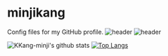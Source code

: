 # minjikang
Config files for my GitHub profile.
![header](https://capsule-render.vercel.app/api?type=slice&color=auto&height=300&section=header&text=MINJI%20KANG&fontSize=90)
![header](https://capsule-render.vercel.app/api?color=gradient&customColorList=0,2,2,5,30)

![KKang-minji's github stats](https://github-readme-stats.vercel.app/api?username=KKang-minji&show_icons=true)
[![Top Langs](https://github-readme-stats.vercel.app/api/top-langs/?username=KKang-minji&layout=compact)](https://github.com/KKang-minji/github-readme-stats)

